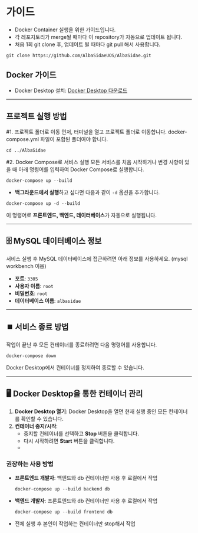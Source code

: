 
# 가이드
- Docker Container 실행을 위한 가이드입니다.
- 각 레포지토리가 merge될 때마다 이 repository가 자동으로 업데이트 됩니다.
- 처음 1회 git clone 후, 업데이트 될 때마다 git pull 해서 사용합니다.
```
git clone https://github.com/AlbaSidaeUOS/AlbaSidae.git
```
## Docker 가이드

- Docker Desktop 설치: [Docker Desktop 다운로드](https://www.docker.com/products/docker-desktop)
---

## 프로젝트 실행 방법

#1. 프로젝트 폴더로 이동
먼저, 터미널을 열고 프로젝트 폴더로 이동합니다. docker-compose.yml 파일이 포함된 폴더여야 합니다.

```
cd ../AlbaSidae
```

#2. Docker Compose로 서비스 실행
모든 서비스를 처음 시작하거나 변경 사항이 있을 때 아래 명령어를 입력하여 Docker Compose로 실행합니다.

```
docker-compose up --build
```

- **백그라운드에서 실행**하고 싶다면 다음과 같이 `-d` 옵션을 추가합니다.

```
docker-compose up -d --build
```

이 명령어로 **프론트엔드, 백엔드, 데이터베이스**가 자동으로 실행됩니다.

---

## 🗄️ MySQL 데이터베이스 정보

서비스 실행 후 MySQL 데이터베이스에 접근하려면 아래 정보를 사용하세요. (mysql workbench 이용)

- **포트**: `3305`
- **사용자 이름**: `root`
- **비밀번호**: `root`
- **데이터베이스 이름**: `albasidae`

---

## ⏹️ 서비스 종료 방법

작업이 끝난 후 모든 컨테이너를 종료하려면 다음 명령어를 사용합니다.

```
docker-compose down
```
Docker Desktop에서 컨테이너를 정지하여 종료할 수 있습니다.

---

## 🖥️ Docker Desktop을 통한 컨테이너 관리

1. **Docker Desktop 열기**: Docker Desktop을 열면 현재 실행 중인 모든 컨테이너를 확인할 수 있습니다.
2. **컨테이너 중지/시작**: 
   - 중지할 컨테이너를 선택하고 **Stop** 버튼을 클릭합니다.
   - 다시 시작하려면 **Start** 버튼을 클릭합니다.
   - 
### 권장하는 사용 방법
- **프론트엔드 개발자**: 백엔드와 db 컨테이너만 사용 후 로컬에서 작업
  ```
  docker-compose up --build backend db
  ```
  
- **백엔드 개발자**: 프론트엔드와 db 컨테이너만 사용 후 로컬에서 작업
  ```
  docker-compose up --build frontend db
  ```
- 전체 실행 후 본인이 작업하는 컨테이너만 stop해서 작업

